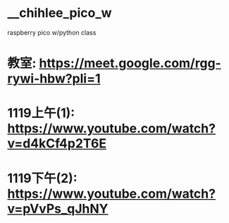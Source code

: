 # __chihlee_pico_w
raspberry pico w/python class
# 教室:     https://meet.google.com/rgg-rywi-hbw?pli=1
# 1119上午(1): https://www.youtube.com/watch?v=d4kCf4p2T6E
# 1119下午(2): https://www.youtube.com/watch?v=pVvPs_qJhNY
